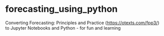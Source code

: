 # forecasting_using_python
Converting Forecasting: Principles and Practice (https://otexts.com/fpp3/) to Jupyter Notebooks and Python - for fun and learning

